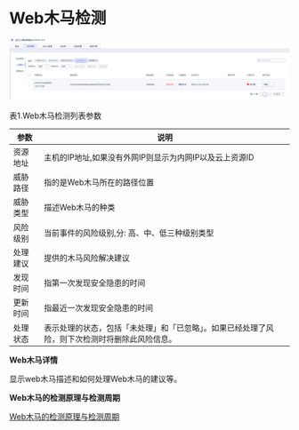 

# Web木马检测

![](/images/operation/events/webshell.png)

表1.Web木马检测列表参数

|参数|说明|
|---|--|
| 资源地址  | 主机的IP地址,如果没有外网IP则显示为内网IP以及云上资源ID      |
|威胁路径|指的是Web木马所在的路径位置|
|威胁类型|描述Web木马的种类|
|风险级别|当前事件的风险级别,分: 高、中、低三种级别类型|
|处理建议|提供的木马风险解决建议|
|发现时间|指第一次发现安全隐患的时间|
|更新时间|指最近一次发现安全隐患的时间|
|处理状态|表示处理的状态，包括「未处理」和「已忽略」。如果已经处理了风险，则下次检测时将删除此风险信息。|

**Web木马详情**

显示web木马描述和如何处理Web木马的建议等。

**Web木马的检测原理与检测周期**

[Web木马的检测原理与检测周期](/security/uhids/function/WebShell)
